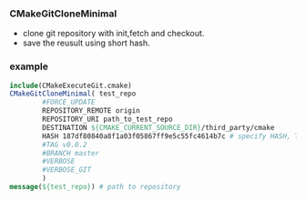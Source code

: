 ### CMakeGitCloneMinimal
* clone git repository with init,fetch and checkout.
* save the reusult using short hash.

### example
```cmake
include(CMakeExecuteGit.cmake)
CMakeGitCloneMinimal( test_repo 
        #FORCE_UPDATE  
        REPOSITORY_REMOTE origin  
        REPOSITORY_URI path_to_test_repo  
        DESTINATION ${CMAKE_CURRENT_SOURCE_DIR}/third_party/cmake
        HASH 187df80840a8f1a03f05867ff9e5c55fc4614b7c # specify HASH, TAG or Branch
        #TAG v0.0.2
        #BRANCH master
        #VERBOSE 
        #VERBOSE_GIT
        )
message(${test_repo}) # path to repository
```
